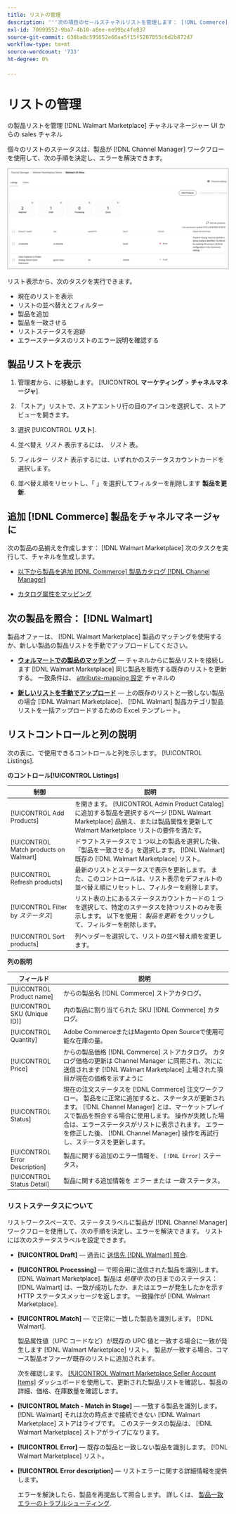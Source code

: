 ```yaml
---
title: リストの管理
description: '''次の項目のセールスチャネルリストを管理します： [!DNL Commerce] Channel Manager を使用してAdobe CommerceおよびMagento Open Sourceで保存。'
exl-id: 70999552-9ba7-4b10-a8ee-ee99bc4fe837
source-git-commit: 638ba8c595652e66aa5f15f5207855c6d2b872d7
workflow-type: tm+mt
source-wordcount: '733'
ht-degree: 0%

---
```


# リストの管理

の製品リストを管理 [!DNL Walmart Marketplace] チャネルマネージャー UI からの sales チャネル

個々のリストのステータスは、製品が [!DNL Channel Manager] ワークフローを使用して、次の手順を決定し、エラーを解決できます。

![接続されたセールスチャネルのリストページ](assets/listings-dashboard-view.png)

リスト表示から、次のタスクを実行できます。

* 現在のリストを表示
* リストの並べ替えとフィルター
* 製品を追加
* 製品を一致させる
* リストステータスを追跡
* エラーステータスのリストのエラー説明を確認する

## 製品リストを表示

1. 管理者から、に移動します。 [!UICONTROL **マーケティング** > **チャネルマネージャ**].

1. 「ストア」リストで、ストアエントリ行の目のアイコンを選択して、ストアビューを開きます。

1. 選択 [!UICONTROL **リスト**].

1. 並べ替え *リスト* 表示するには、 *リスト* 表。

1. フィルター *リスト* 表示するには、いずれかのステータスカウントカードを選択します。

1. 並べ替え順をリセットし、「 」を選択してフィルターを削除します **製品を更新**.

## 追加 [!DNL Commerce] 製品をチャネルマネージャに

次の製品の品揃えを作成します： [!DNL Walmart Marketplace] 次のタスクを実行して、チャネルを生成します。

* [以下から製品を追加 [!DNL Commerce] 製品カタログ [!DNL Channel Manager]](add-products-to-channel-store.md)

* [カタログ属性をマッピング](map-catalog-attributes.md#configure-product-attribute-settings)

## 次の製品を照合： [!DNL Walmart]

製品オファーは、 [!DNL Walmart Marketplace] 製品のマッチングを使用するか、新しい製品の製品リストを手動でアップロードしてください。

* **[ウォルマートでの製品のマッチング](connect-listings-to-marketplace.md)** — チャネルからに製品リストを接続します [!DNL Walmart Marketplace] 同じ製品を販売する既存のリストを更新する。 一致条件は、 [attribute-mapping 設定](map-catalog-attributes.md) チャネルの

* **[新しいリストを手動でアップロード](connect-listings-to-marketplace.md#upload-new-product-listings)** — 上の既存のリストと一致しない製品の場合 [!DNL Walmart Marketplace]、 [!DNL Walmart] 製品カテゴリ製品リストを一括アップロードするための Excel テンプレート。

## リストコントロールと列の説明

次の表に、で使用できるコントロールと列を示します。 [!UICONTROL Listings].

**のコントロール[!UICONTROL Listings]**

| **制御** | **説明** |
|----------------------------------------|--------------------------------------------------------------------------------------------------------------------------------------------------------------------------------------------------------------|
| [!UICONTROL Add Products] | を開きます。 [!UICONTROL Admin Product Catalog] に追加する製品を選択するページ [!DNL Walmart Marketplace] 品揃え、または製品属性を更新して Walmart Marketplace リストの要件を満たす。 |
| [!UICONTROL Match products on Walmart] | ドラフトステータスで 1 つ以上の製品を選択した後、「製品を一致させる」を選択します。 [!DNL Walmart] 既存の [!DNL Walmart Marketplace] リスト。 |
| [!UICONTROL Refresh products] | 最新のリストとステータスで表示を更新します。 また、このコントロールは、リスト表示をデフォルトの並べ替え順にリセットし、フィルターを削除します。 |
| [!UICONTROL Filter by *ステータス*] | リスト表の上にあるステータスカウントカードの 1 つを選択して、特定のステータスを持つリストのみを表示します。 以下を使用： *製品を更新* をクリックして、フィルターを削除します。 |
| [!UICONTROL Sort products] | 列ヘッダーを選択して、リストの並べ替え順を変更します。 |


**列の説明**

| **フィールド** | **説明** |
|--------------------------------|-------------------------------------------------------------------------------------------------------------------------------------------------------------------------------------------------------------------------------------------------------------------------------------------------------------------------------------------------------------------|
| [!UICONTROL Product name] | からの製品名 [!DNL Commerce] ストアカタログ。 |
| [!UICONTROL SKU (Unique ID)] | 内の製品に割り当てられた SKU [!DNL Commerce] カタログ。 |
| [!UICONTROL  Quantity] | Adobe CommerceまたはMagento Open Sourceで使用可能な在庫の量。 |
| [!UICONTROL Price] | からの製品価格 [!DNL Commerce] ストアカタログ。 カタログ価格の更新は Channel Manager に同期され、次にに送信されます [!DNL Walmart Marketplace]  上場された項目が現在の価格を示すように |
| [!UICONTROL Status] | 現在の注文ステータスを [!DNL Commerce] 注文ワークフロー。 製品をに正常に追加すると、ステータスが更新されます。 [!DNL Channel Manager] とは、マーケットプレイスで製品を照合する場合に使用します。 操作が失敗した場合は、エラーステータスがリストに表示されます。 エラーを修正した後、 [!DNL Channel Manager] 操作を再試行し、ステータスを更新します。 |
| [!UICONTROL Error Description] | 製品に関する追加のエラー情報を、 `[!DNL Error]` ステータス。 |
| [!UICONTROL Status Detail] | 製品に関する追加情報を *エラー* または *一致* ステータス。 |

### リストステータスについて

リストワークスペースで、ステータスラベルに製品が [!DNL Channel Manager] ワークフローを使用して、次の手順を決定し、エラーを解決できます。 リストには次のステータスラベルを設定できます。

* **[!UICONTROL Draft]** — 過去に [送信先 [!DNL Walmart] 照合](connect-listings-to-marketplace.md#match-products).

* **[!UICONTROL Processing]** — で照合用に送信された製品を識別します。 [!DNL Walmart Marketplace]. 製品は *処理中* 次の日までのステータス： [!DNL Walmart] は、一致が成功したか、またはエラーが発生したかを示す HTTP ステータスメッセージを返します。 一致操作が [!DNL Walmart Marketplace].

* **[!UICONTROL Match]** — で正常に一致した製品を識別します。 [!DNL Walmart].

   製品属性値（UPC コードなど）が既存の UPC 値と一致する場合に一致が発生します [!DNL Walmart Marketplace] リスト。 製品が一致する場合、コマース製品オファーが既存のリストに追加されます。

   次を確認します。 [[!UICONTROL Walmart Marketplace Seller Account Items]](https://seller.walmart.com/items-and-inventory/manage-items) ダッシュボードを使用して、更新された製品リストを確認し、製品の詳細、価格、在庫数量を確認します。

* **[!UICONTROL Match - Match in Stage]** — 一致する製品を識別します。 [!DNL Walmart] それは次の時点まで接続できない [!DNL Walmart Marketplace] ストアはライブです。 このステータスの製品は、 [!DNL Walmart Marketplace] ストアがライブになります。

* **[!UICONTROL Error]** — 既存の製品と一致しない製品を識別します。 [!DNL Walmart Marketplace] リスト。

* **[!UICONTROL Error description]** — リストエラーに関する詳細情報を提供します。

   エラーを解決したら、製品を再提出して照合します。 詳しくは、 [製品一致エラーのトラブルシューティング](connect-listings-to-marketplace.md#troubleshoot-product-match-errors).
